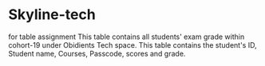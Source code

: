 # Skyline-tech
for table assignment
This table contains all students' exam grade within cohort-19 under Obidients Tech space. This table contains the student's ID, Student name, Courses, Passcode, scores and grade.
